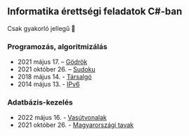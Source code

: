 ## Informatika érettségi feladatok C#-ban
Csak gyakorló jellegű 🙂

### Programozás, algoritmizálás
 - 2021 május 17. – [Gödrök](programozas/godrok/)
 - 2021 október 26. – [Sudoku](programozas/sudoku/)
 - 2018 május 14. - [Társalgó](programozas/tarsalgo/)
 - 2014 május 13.  - [IPv6](programozas/IPv6/)

### Adatbázis-kezelés
 - 2022 május 16. - [Vasútvonalak](adatbazis/vasut/)
 - 2021 október 26. - [Magyarországi tavak](adatbazis/tavak/)

